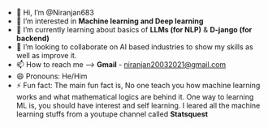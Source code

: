 - 👋 Hi, I’m @Niranjan683
- 👀 I’m interested in **Machine learning and Deep learning**
- 🌱 I’m currently learning about basics of **LLMs (for NLP)** & **D-jango (for backend)**
- 💞️ I’m looking to collaborate on AI based industries to show my skills as well as improve it.
- 📫 How to reach me --> **Gmail** - niranjan20032021@gmail.com
- 😄 Pronouns: He/Him
- ⚡ Fun fact: The main fun fact is, No one teach you how machine learning works and what mathematical logics are behind it. One way to learning ML is, you should have interest and self learning. I leared all the machine learning stuffs from a youtupe channel called **Statsquest**
<!---
Niranjan683/Niranjan683 is a ✨ special ✨ repository because its `README.md` (this file) appears on your GitHub profile.
You can click the Preview link to take a look at your changes.
--->
